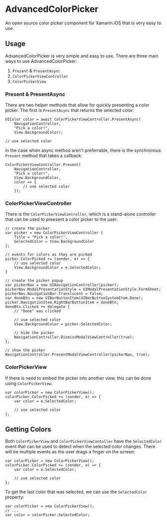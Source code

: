 # AdvancedColorPicker

An open source color picker component for Xamarin.iOS that is very easy to use.

## Usage

AdvancedColorPicker is very simple and easy to use. 
There are three main ways to use AdvancedColorPicker: 

  1. `Present` & `PresentAsync`
  2. `ColorPickerViewController`
  3. `ColorPickerView`

### Present & PresentAsync

There are two helper methods that allow for quickly presenting a color picker. 
The first is `PresentAsync` that returns the selected color:

    UIColor color = await ColorPickerViewController.PresentAsync(
        NavigationController, 
        "Pick a color!",
        View.BackgroundColor);
	
	// use selected color
		
In the case when async method aren't preferrable, there is the synchronous
`Present` method that takes a callback:

    ColorPickerViewController.Present(
        NavigationController, 
        "Pick a color!",
        View.BackgroundColor,
		color => {
		    // use selected color
		});

### ColorPickerViewController

There is the `ColorPickerViewController`, which is a stand-alone controller that can be used
to preesent a color picker to the user:

    // create the picker
    var picker = new ColorPickerViewController {
        Title = "Pick a color!",
        SelectedColor = View.BackgroundColor
    };
    
    // events for colors as they are picked
    picker.ColorPicked += (sender, e) => {
        // use selected color
        View.BackgroundColor = e.SelectedColor;
    }
    
    // create the picker popup
    var pickerNav = new UINavigationController(picker);
    pickerNav.ModalPresentationStyle = UIModalPresentationStyle.FormSheet;
    pickerNav.NavigationBar.Translucent = false;
    var doneBtn = new UIBarButtonItem(UIBarButtonSystemItem.Done);
    picker.NavigationItem.RightBarButtonItem = doneBtn;
    doneBtn.Clicked += delegate {
        // "Done" was clicked
        
        // use selected color
        View.BackgroundColor = picker.SelectedColor;
        
        // hide the picker
        NavigationController.DismissModalViewController(true);
    };
    
    // show the picker
    NavigationController.PresentModalViewController(pickerNav, true);

### ColorPickerView

If there is need to embed the picker into another view, this can be done
using `ColorPickerView`:

    var colorPicker = new ColorPickerView();
    colorPicker.ColorPicked += (sender, e) => {
        var color = e.SelectedColor;
        
        // use selected color
    };

## Getting Colors

Both `ColorPickerView` and `ColorPickerViewContoller` have the `SelectedColor` event 
that can be used to detect when the selected color changes. 
There will be multiple events as the user drags a finger on the screen:

    var colorPicker = new ColorPickerView();
    colorPicker.ColorPicked += (sender, e) => {
        var color = e.SelectedColor;
        
        // use selected color
    };

To get the last color that was selected, we can use the `SelectedColor` property:

    var colorPicker = new ColorPickerView();
    // ...
    var color = colorPicker.SelectedColor;
